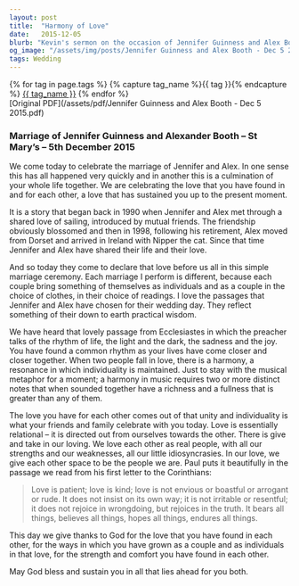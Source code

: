 ```yaml
---
layout: post
title:  "Harmony of Love"
date:   2015-12-05
blurb: "Kevin's sermon on the occasion of Jennifer Guinness and Alex Booth's wedding emphasizes the harmony and unity found in love. He reflects on the couple's journey together, their shared interests, and the way their individual lives have intertwined to create a richer whole. The sermon draws on passages from Ecclesiastes and Corinthians, highlighting the rhythms of life and the qualities of love that endure through all things."
og_image: "/assets/img/posts/Jennifer Guinness and Alex Booth - Dec 5 2015.png"
tags: Wedding
---    
```

<div class="tag-pills">
  {% for tag in page.tags %}
    {% capture tag_name %}{{ tag }}{% endcapture %}
    <a href="{{ site.baseurl }}/tag/{{ tag_name | slugify }}" class="tag-pill">{{ tag_name }}</a>
  {% endfor %}
</div>
[Original PDF](/assets/pdf/Jennifer Guinness and Alex Booth - Dec 5 2015.pdf)

### Marriage of Jennifer Guinness and Alexander Booth – St Mary’s – 5th December 2015

We come today to celebrate the marriage of Jennifer and Alex. In one sense this has all happened very quickly and in another this is a culmination of your whole life together. We are celebrating the love that you have found in and for each other, a love that has sustained you up to the present moment.

It is a story that began back in 1990 when Jennifer and Alex met through a shared love of sailing, introduced by mutual friends. The friendship obviously blossomed and then in 1998, following his retirement, Alex moved from Dorset and arrived in Ireland with Nipper the cat. Since that time Jennifer and Alex have shared their life and their love.

And so today they come to declare that love before us all in this simple marriage ceremony. Each marriage I perform is different, because each couple bring something of themselves as individuals and as a couple in the choice of clothes, in their choice of readings. I love the passages that Jennifer and Alex have chosen for their wedding day. They reflect something of their down to earth practical wisdom.

We have heard that lovely passage from Ecclesiastes in which the preacher talks of the rhythm of life, the light and the dark, the sadness and the joy. You have found a common rhythm as your lives have come closer and closer together. When two people fall in love, there is a harmony, a resonance in which individuality is maintained. Just to stay with the musical metaphor for a moment; a harmony in music requires two or more distinct notes that when sounded together have a richness and a fullness that is greater than any of them.

The love you have for each other comes out of that unity and individuality is what your friends and family celebrate with you today. Love is essentially relational – it is directed out from ourselves towards the other. There is give and take in our loving. We love each other as real people, with all our strengths and our weaknesses, all our little idiosyncrasies. In our love, we give each other space to be the people we are. Paul puts it beautifully in the passage we read from his first letter to the Corinthians:

> Love is patient; love is kind; love is not envious or boastful or arrogant or rude. It does not insist on its own way; it is not irritable or resentful; it does not rejoice in wrongdoing, but rejoices in the truth. It bears all things, believes all things, hopes all things, endures all things.

This day we give thanks to God for the love that you have found in each other, for the ways in which you have grown as a couple and as individuals in that love, for the strength and comfort you have found in each other.

May God bless and sustain you in all that lies ahead for you both.
